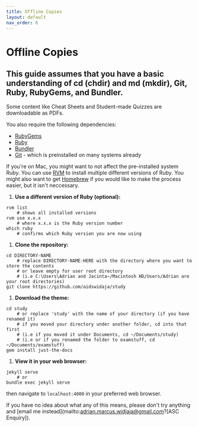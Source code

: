 ```yaml
---
title: Offline Copies
layout: default
nav_order: 6
---
```


# Offline Copies
## This guide assumes that you have a basic understanding of cd (chdir) and md (mkdir), Git, Ruby, RubyGems, and Bundler.

Some content like Cheat Sheets and Student-made Quizzes are downloadable as PDFs.

You also require the following dependencies:
- [RubyGems](https://rubygems.org/)
- [Ruby](https://www.ruby-lang.org/en/)
- [Bundler](https://bundler.io/)
- [Git](https://git-scm.com/) - which is preinstalled on many systems already

If you're on Mac, you might want to not affect the pre-installed system Ruby. You can use [RVM](https://rvm.io) to install multiple different versions of Ruby. You might also want to get [Homebrew](https://brew.sh) if you would like to make the process easier, but it isn't neccessary.

1. **Use a different version of Ruby (optional):**
```
rvm list
    # shows all installed versions
rvm use x.x.x
    # where x.x.x is the Ruby version number
which ruby
    # confirms which Ruby version you are now using
```

1. **Clone the repository:**
```
cd DIRECTORY-NAME 
    # replace DIRECTORY-NAME-HERE with the directory where you want to store the contents
    # or leave empty for user root directory 
    # (i.e C:\Users\Adrian and Jacinta~/Macintosh HD/Users/Adrian are your root directories)
git clone https://github.com/aidswidaja/study
```
1. **Download the theme:**
```
cd study 
    # or replace 'study' with the name of your directory (if you have renamed it)
    # if you moved your directory under another folder, cd into that first
    # (i.e if you moved it under Documents, cd ~/Documents/study)
    # (i.e or if you renamed the folder to examstuff, cd ~/Documents/examstuff)
gem install just-the-docs
```
1. **View it in your web browser:**
```
jekyll serve
    # or
bundle exec jekyll serve
```
then navigate to `localhost:4000` in your preferred web browser. 

If you have no idea about what any of this means, please don't try anything and [email me instead](mailto:adrian.marcus.widjaja@gmail.com?[ASC Enquiry]).